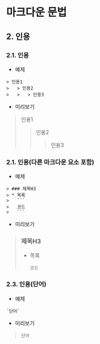 ﻿# 마크다운 문법

## 2. 인용

### 2.1. 인용
* 예제

```
> 인용1
>	> 인용2
>	>	> 인용3
```

* 미리보기

> 인용1
>	> 인용2
>	>	> 인용3



### 2.1. 인용(다른 마크다운 요소 포함)
* 예제

```
> ### 제목H3
> * 목록
>	```
>	코드
>	```
```

* 미리보기

> ### 제목H3
> * 목록
>	```
>	코드
>	```



### 2.3. 인용(단어)
* 예제

```
`단어`
```

* 미리보기

> `단어`

